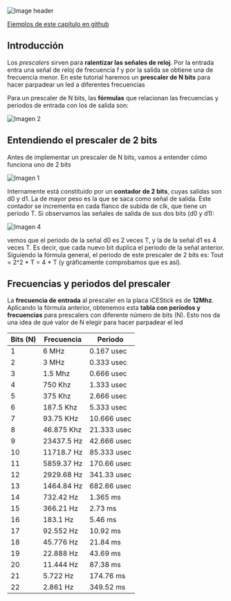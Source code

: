 ![Image header](https://github.com/Obijuan/open-fpga-verilog-tutorial/raw/master/tutorial/T05-prescaler/images/prescaler-1.png)

[Ejemplos de este capítulo en github](https://github.com/Obijuan/open-fpga-verilog-tutorial/tree/master/tutorial/T05-prescaler)

## Introducción

Los _prescalers_ sirven para **ralentizar las señales de reloj**. Por la entrada entra una señal de reloj de frecuencia f y por la salida se obtiene una de frecuencia menor.  En este tutorial haremos un **prescaler de N bits** para hacer parpadear un led a diferentes frecuencias

Para un prescaler de N bits, las **fórmulas** que relacionan las frecuencias y periodos de entrada con los de salida son:

![Imagen 2](https://github.com/Obijuan/open-fpga-verilog-tutorial/raw/master/tutorial/T05-prescaler/images/prescaler-2.png)

## Entendiendo el prescaler de 2 bits

Antes de implementar un prescaler de N bits, vamos a entender cómo funciona uno de 2 bits

![Imagen 1](https://github.com/Obijuan/open-fpga-verilog-tutorial/raw/master/tutorial/T05-prescaler/images/prescaler-3.png)

Internamente está constituido por un **contador de 2 bits**, cuyas salidas son d0 y d1. La de mayor peso es la que se saca como señal de salida. Este contador se incrementa en cada flanco de subida de clk, que tiene un periodo T. Si observamos las señales de salida de sus dos bits (d0 y d1):

![Imagen 4](https://github.com/Obijuan/open-fpga-verilog-tutorial/raw/master/tutorial/T05-prescaler/images/prescaler-4.png)

vemos que el periodo de la señal d0 es 2 veces T, y la de la señal d1 es 4 veces T. Es decir, que cada nuevo bit duplica el periodo de la señal anterior. Siguiendo la fórmula general, el periodo de este prescaler de 2 bits es: Tout = 2^2 * T = 4 * T (y gráficamente comprobamos que es así).

## Frecuencias y periodos del prescaler

La **frecuencia de entrada** al prescaler en la placa iCEStick es de **12Mhz**. Aplicando la fórmula anterior, obtenemos esta **tabla con periodos y frecuencias** para prescalers con diferente número de bits (N). Esto nos da una idea de qué valor de N elegir para hacer parpadear el led

| Bits (N)  | Frecuencia  |  Periodo 
|-------|-------------|---------
|  1    |  6 MHz      |  0.167 usec
|  2    |  3 MHz      |  0.333 usec
|  3    |  1.5 Mhz    |  0.666 usec
|  4    |  750 Khz    |  1.333 usec
|  5    |  375 Khz    |  2.666 usec
|  6    |  187.5 Khz  |  5.333 usec
|  7    |  93.75 KHz  |  10.666 usec
|  8    |  46.875 Khz |  21.333 usec
|  9    |  23437.5 Hz |  42.666 usec
| 10    |  11718.7 Hz |  85.333 usec
| 11    |  5859.37 Hz |  170.66 usec
| 12    |  2929.68 Hz |  341.33 usec
| 13    |  1464.84 Hz |  682.66 usec
| 14    |  732.42 Hz  |  1.365 ms
| 15    |  366.21 Hz  |  2.73 ms
| 16    |  183.1 Hz   |  5.46 ms
| 17    |  92.552 Hz  |  10.92 ms
| 18    |  45.776 Hz  |  21.84 ms
| 19    |  22.888 Hz  |  43.69 ms
| 20    |  11.444 Hz  |  87.38 ms
| 21    |  5.722 Hz   |  174.76 ms
| 22    |  2.861 Hz   |  349.52 ms